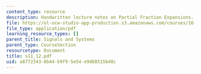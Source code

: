 ```yaml
---
content_type: resource
description: Handwritten lecture notes on Partial Fraction Expansions.
file: https://ol-ocw-studio-app-production.s3.amazonaws.com/courses/16-01-unified-engineering-i-ii-iii-iv-fall-2005-spring-2006/a87723438b44b9f95e54e9d88515b48c_s11_12.pdf
file_type: application/pdf
learning_resource_types: []
parent_title: Signals and Systems
parent_type: CourseSection
resourcetype: Document
title: s11_12.pdf
uid: a8772343-8b44-b9f9-5e54-e9d88515b48c
---
```


